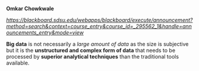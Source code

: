 **Omkar Chowkwale**

_https://blackboard.sdsu.edu/webapps/blackboard/execute/announcement?method=search&context=course_entry&course_id=_295562_1&handle=announcements_entry&mode=view_

**Big data** is not necessarily a _large amount of data_ as the size is subjective but it is the **unstructured and complex form of data** that needs to be processed by **superior analytical techniques** than the traditional tools available.
